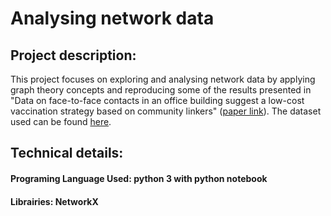 # Analysing network data
## Project description:
This project focuses on exploring and analysing network data by applying graph theory concepts and reproducing some of the results presented in "Data on face-to-face contacts in an office building suggest a low-cost vaccination strategy based on community linkers" ([paper link](https://www.cambridge.org/core/journals/network-science/article/abs/data-on-facetoface-contacts-in-an-office-building-suggest-a-lowcost-vaccination-strategy-based-on-community-linkers/18AB49AB4F2AEA33CE7501F06ADBC8E8)). The dataset used can be found [here](http://www.sociopatterns.org/datasets/contacts-in-a-workplace/).

## Technical details:
#### Programing Language Used: python 3 with python notebook
#### Librairies: NetworkX
